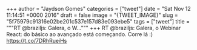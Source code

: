 
+++
author = "Jaydson Gomes"
categories = ["tweet"]
date = "Sat Nov 12 11:14:51 +0000 2016"
draft = false
image = "{TWEET_IMAGE}"
slug = "5f75979c91316e02be201c537e157d83e093ebe5"
tags = ["tweet"]
title = """RT @braziljs: Galera, o W..."""
+++
RT @braziljs: Galera, o Webinar React: do básico ao avançado está começando. Corre lá :)
https://t.co/7DRhRueiHs
